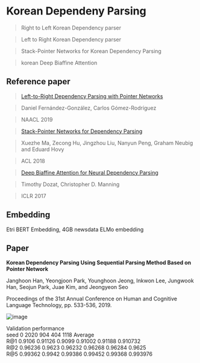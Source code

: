 # Korean Dependeny Parsing
> Right to Left Korean Dependency parser

> Left to Right Korean Dependency parser

> Stack-Pointer Networks for Korean Dependency Parsing

> korean Deep Biaffine Attention

## Reference paper

>[Left-to-Right Dependency Parsing with Pointer Networks](https://www.aclweb.org/anthology/N19-1076.pdf)

>Daniel Fernández-González, Carlos Gómez-Rodríguez

>NAACL 2019

>[Stack-Pointer Networks for Dependency Parsing](https://arxiv.org/pdf/1805.01087.pdf)

>Xuezhe Ma, Zecong Hu, Jingzhou Liu, Nanyun Peng, Graham Neubig and Eduard Hovy

>ACL 2018

>[Deep Biaffine Attention for Neural Dependency Parsing](https://arxiv.org/abs/1611.01734)

>Timothy Dozat, Christopher D. Manning

>ICLR 2017

## Embedding

Etri BERT Embedding, 4GB newsdata ELMo embedding

## Paper
**Korean Dependency Parsing Using Sequential Parsing Method Based on Pointer Network**

Janghoon Han, Yeongjoon Park, Younghoon Jeong, Inkwon Lee, Jungwook Han, Seojun Park, Juae Kim, and Jeongyeon Seo

Proceedings of the 31st Annual Conference on Human and Cognitive Language Technology, pp. 533-536, 2019.

![image](https://user-images.githubusercontent.com/32722198/97518177-1ae96380-19da-11eb-86c1-9966cfb81dbc.png)

Validation performance  
seed	0	2020	904	404	1118	Average  
R@1	0.9106	0.91126	0.9099	0.91002	0.91188	0.910732  
R@2	0.96236	0.9623	0.96232	0.96268	0.96284	0.9625  
R@5	0.99362	0.9942	0.99386	0.99452	0.99368	0.993976  


